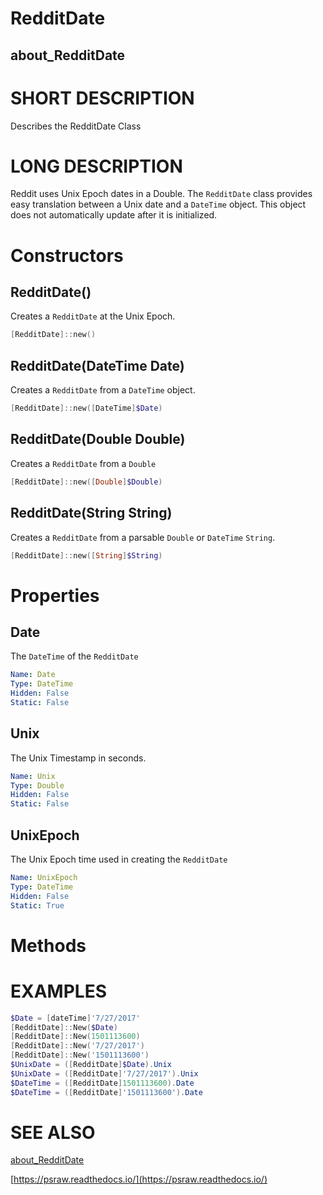 # RedditDate
## about_RedditDate

# SHORT DESCRIPTION
Describes the RedditDate Class

# LONG DESCRIPTION
Reddit uses Unix Epoch dates in a Double. The `RedditDate` class provides easy translation between a Unix date and a `DateTime` object. This object does not automatically update after it is initialized.

# Constructors
## RedditDate()
Creates a `RedditDate` at the Unix Epoch.

```powershell
[RedditDate]::new()
```

## RedditDate(DateTime Date)
Creates a `RedditDate` from a `DateTime` object.

```powershell
[RedditDate]::new([DateTime]$Date)
```

## RedditDate(Double Double)
Creates a `RedditDate` from a `Double`

```powershell
[RedditDate]::new([Double]$Double)
```

## RedditDate(String String)
Creates a `RedditDate` from a parsable `Double` or `DateTime` `String`.

```powershell
[RedditDate]::new([String]$String)
```


# Properties
## Date
The `DateTime` of the `RedditDate`

```yaml
Name: Date
Type: DateTime
Hidden: False
Static: False
```

## Unix
The Unix Timestamp in seconds.

```yaml
Name: Unix
Type: Double
Hidden: False
Static: False
```

## UnixEpoch
The Unix Epoch time used in creating the `RedditDate`

```yaml
Name: UnixEpoch
Type: DateTime
Hidden: False
Static: True
```


# Methods

# EXAMPLES
```powershell
$Date = [dateTime]'7/27/2017'
[RedditDate]::New($Date)
[RedditDate]::New(1501113600)
[RedditDate]::New('7/27/2017')
[RedditDate]::New('1501113600')
$UnixDate = ([RedditDate]$Date).Unix
$UnixDate = ([RedditDate]'7/27/2017').Unix
$DateTime = ([RedditDate]1501113600).Date
$DateTime = ([RedditDate]'1501113600').Date
```

# SEE ALSO

[about_RedditDate](https://psraw.readthedocs.io/en/latest/Module/about_RedditDate)

[https://psraw.readthedocs.io/](https://psraw.readthedocs.io/)